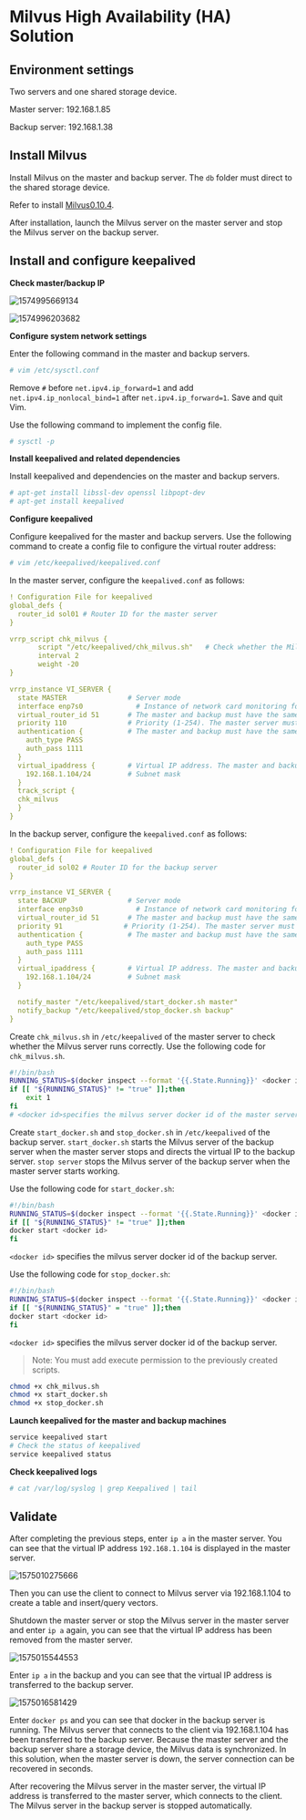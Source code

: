 # Milvus High Availability (HA) Solution

## Environment settings

Two servers and one shared storage device.

Master server: 192.168.1.85

Backup server: 192.168.1.38          



## Install Milvus

Install Milvus on the master and backup server. The `db` folder must direct to the shared storage device.

Refer to install [Milvus0.10.4](https://milvus.io/cn/docs/v0.10.4/milvus_docker-cpu.md).

After installation, launch the Milvus server on the master server and stop the Milvus server on the backup server.

## Install and configure keepalived

**Check master/backup IP**

![1574995669134](pic/1574995669134.png)

![1574996203682](pic/1574996203682.png)

**Configure system network settings**

Enter the following command in the master and backup servers.

```bash
# vim /etc/sysctl.conf
```

Remove `#` before `net.ipv4.ip_forward=1` and add `net.ipv4.ip_nonlocal_bind=1` after `net.ipv4.ip_forward=1`. Save and quit Vim.

Use the following command to implement the config file.

```bash
# sysctl -p
```

**Install keepalived and related dependencies**

Install keepalived and dependencies on the master and backup servers.

```bash
# apt-get install libssl-dev openssl libpopt-dev
# apt-get install keepalived
```

**Configure keepalived**

Configure keepalived for the master and backup servers. Use the following command to create a config file to configure the virtual router address:

```bash
# vim /etc/keepalived/keepalived.conf
```

In the master server, configure the `keepalived.conf` as follows:

```yaml
! Configuration File for keepalived
global_defs {
  router_id sol01 # Router ID for the master server
}

vrrp_script chk_milvus {
       script "/etc/keepalived/chk_milvus.sh"   # Check whether the Milvus on the master is running correctly
       interval 2
       weight -20
}

vrrp_instance VI_SERVER {
  state MASTER               # Server mode
  interface enp7s0             # Instance of network card monitoring for the master server
  virtual_router_id 51       # The master and backup must have the same VRRP group name.
  priority 110               # Priority (1-254). The master server must have higher priority than the backup server. You can specify 90 for the backup server.
  authentication {           # The master and backup must have the same authentication information.
    auth_type PASS
    auth_pass 1111
  }
  virtual_ipaddress {        # Virtual IP address. The master and backup must have the same virtual IP address.
    192.168.1.104/24         # Subnet mask
  }
  track_script {
  chk_milvus
  }
}
```

In the backup server, configure the `keepalived.conf` as follows:

```yaml
! Configuration File for keepalived
global_defs {
  router_id sol02 # Router ID for the backup server
}

vrrp_instance VI_SERVER {
  state BACKUP               # Server mode
  interface enp3s0             # Instance of network card monitoring for the backup server.
  virtual_router_id 51       # The master and backup must have the same VRRP group name.
  priority 91               # Priority (1-254). The master server must have higher priority than the backup server. You can specify 90 for the backup server.
  authentication {           # The master and backup must have the same authentication information.
    auth_type PASS
    auth_pass 1111
  }
  virtual_ipaddress {        # Virtual IP address. The master and backup must have the same virtual IP address.
    192.168.1.104/24         # Subnet mask
  }

  notify_master "/etc/keepalived/start_docker.sh master"
  notify_backup "/etc/keepalived/stop_docker.sh backup"
}

```

Create `chk_milvus.sh` in `/etc/keepalived` of the master server to check whether the Milvus server runs correctly. Use the following code for `chk_milvus.sh`.

```bash
#!/bin/bash
RUNNING_STATUS=$(docker inspect --format '{{.State.Running}}' <docker id>)
if [[ "${RUNNING_STATUS}" != "true" ]];then
    exit 1
fi
# <docker id>specifies the milvus server docker id of the master server
```

Create `start_docker.sh` and `stop_docker.sh` in `/etc/keepalived` of the backup server. `start_docker.sh` starts the Milvus server of the backup server when the master server stops and directs the virtual IP to the backup server. `stop server` stops the Milvus server of the backup server when the master server starts working.

Use the following code for `start_docker.sh`:

```bash
#!/bin/bash
RUNNING_STATUS=$(docker inspect --format '{{.State.Running}}' <docker id>)
if [[ "${RUNNING_STATUS}" != "true" ]];then
docker start <docker id>
fi
```

`<docker id>` specifies the milvus server docker id of the backup server.

Use the following code for `stop_docker.sh`:

```bash
#!/bin/bash
RUNNING_STATUS=$(docker inspect --format '{{.State.Running}}' <docker id>)
if [[ "${RUNNING_STATUS}" = "true" ]];then
docker start <docker id>
fi
```

`<docker id>` specifies the milvus server docker id of the backup server.

> Note: You must add execute permission to the previously created scripts.

```bash
chmod +x chk_milvus.sh
chmod +x start_docker.sh
chmod +x stop_docker.sh
```

**Launch keepalived for the master and backup machines**

```bash
service keepalived start
# Check the status of keepalived
service keepalived status
```

**Check keepalived logs**

```bash
# cat /var/log/syslog | grep Keepalived | tail
```

## Validate

After completing the previous steps, enter `ip a` in the master server. You can see that the virtual IP address `192.168.1.104` is displayed in the master server.

![1575010275666](pic/1575010275666.png)

Then you can use the client to connect to Milvus server via 192.168.1.104 to create a table and insert/query vectors.

Shutdown the master server or stop the Milvus server in the master server and enter `ip a` again, you can see that the virtual IP address has been removed from the master server.

![1575015544553](pic/1575015544553.png)

Enter `ip a` in the backup and you can see that the virtual IP address is transferred to the backup server.

![1575016581429](pic/1575016581429.png)

Enter `docker ps` and you can see that docker in the backup server is running. The Milvus server that connects to the client via 192.168.1.104 has been transferred to the backup server. Because the master server and the backup server share a storage device, the Milvus data is synchronized. In this solution, when the master server is down, the server connection can be recovered in seconds.

After recovering the Milvus server in  the master server, the virtual IP address is transferred to the master server, which connects to the client. The Milvus server in the backup server is stopped automatically.
